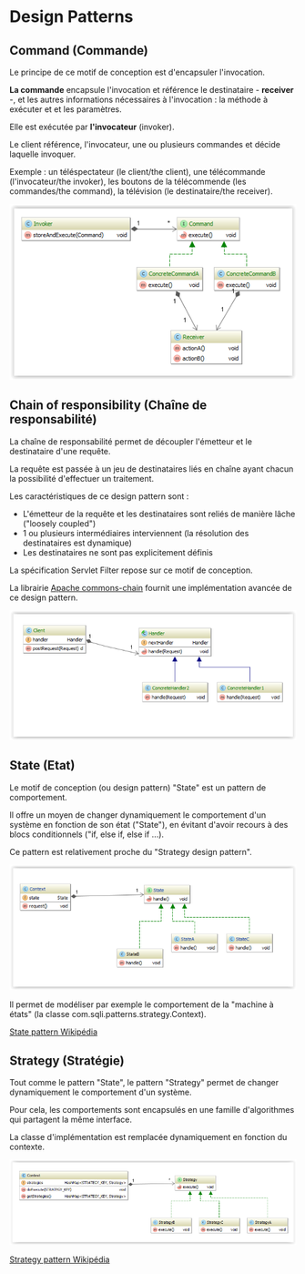 Design Patterns
=====

## Command (Commande)

Le principe de ce motif de conception est d'encapsuler l'invocation. 

**La commande** encapsule l'invocation et référence le destinataire - **receiver** -, et les autres informations nécessaires à l'invocation : la méthode à exécuter et et les paramètres.

Elle est exécutée par **l'invocateur** (invoker).

Le client référence, l'invocateur, une ou plusieurs commandes et décide laquelle invoquer. 

Exemple : un téléspectateur (le client/the client), une télécommande (l'invocateur/the invoker), les boutons de la télécommende (les commandes/the command), la télévision (le destinataire/the receiver).

![Alt text](/command-pattern/src/main/resources/command-pattern.PNG?raw=true "Command pattern")

## Chain of responsibility (Chaîne de responsabilité)

La chaîne de responsabilité permet de découpler l'émetteur et le destinataire d'une requête.

La requête est passée à un jeu de destinataires liés en chaîne ayant chacun la possibilité d'effectuer un traitement.

Les caractéristiques de ce design pattern sont :

* L'émetteur de la requête et les destinataires sont reliés de manière lâche ("loosely coupled")
* 1 ou plusieurs intermédiaires interviennent (la résolution des destinataires est dynamique)
* Les destinataires ne sont pas explicitement définis

La spécification Servlet Filter repose sur ce motif de conception.

La librairie [Apache commons-chain](http://commons.apache.org/proper/commons-chain/) fournit une implémentation avancée de ce design pattern. 

![Alt text](/cor-pattern/src/main/resources/cor-pattern.PNG?raw=true "Chain of responsibility pattern")

## State (Etat)

Le motif de conception (ou design pattern) "State" est un pattern de comportement.

Il offre un moyen de changer dynamiquement le comportement d'un système en fonction de son état ("State"), en évitant d'avoir recours
à des blocs conditionnels ("if,  else if, else if ...).

Ce pattern est relativement proche du "Strategy design pattern".

![Alt text](/state-pattern/src/main/resources/state-pattern-uml.PNG?raw=true "State pattern")

Il permet de modéliser par exemple le comportement de la "machine à états" (la classe com.sqli.patterns.strategy.Context).

[State pattern Wikipédia](http://en.wikipedia.org/wiki/State_pattern)

## Strategy (Stratégie)

Tout comme le pattern "State", le pattern "Strategy" permet de changer dynamiquement le comportement d'un système.
 
Pour cela, les comportements sont encapsulés en une famille d'algorithmes qui partagent la même interface. 

La classe d'implémentation est remplacée dynamiquement en fonction du contexte.

![Alt text](/strategy-pattern/src/main/resources/strategy-pattern.PNG?raw=true "Strategy pattern")

[Strategy pattern Wikipédia](http://en.wikipedia.org/wiki/Strategy_pattern)